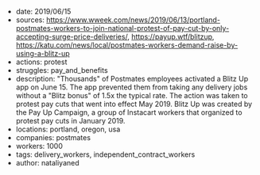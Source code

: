 - date: 2019/06/15
- sources: https://www.wweek.com/news/2019/06/13/portland-postmates-workers-to-join-national-protest-of-pay-cut-by-only-accepting-surge-price-deliveries/, https://payup.wtf/blitzup, https://katu.com/news/local/postmates-workers-demand-raise-by-using-a-blitz-up
- actions: protest
- struggles: pay_and_benefits
- description: "Thousands" of Postmates employees activated a Blitz Up app on June 15. The app prevented them from taking any delivery jobs without a "Blitz bonus" of 1.5x the typical rate. The action was taken to protest pay cuts that went into effect May 2019. Blitz Up was created by the Pay Up Campaign, a group of Instacart workers that organized to protest pay cuts in January 2019. 
- locations: portland, oregon, usa
- companies: postmates
- workers: 1000
- tags: delivery_workers, independent_contract_workers
- author: nataliyaned
